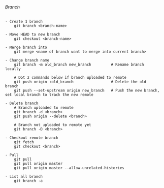 ###### Branch
	- Create 1 branch	
		git branch <branch-name>

	- Move HEAD to new branch
		git checkout <branch-name>

	- Merge branch into
		git merge <name of branch want to merge into current branch>

	- Change branch name
		git branch -m old_branch new_branch         # Rename branch locally  

		# Dot 2 commands below if branch uploaded to remote  
		git push origin :old_branch                 # Delete the old branch    
		git push --set-upstream origin new_branch   # Push the new branch, set local branch to track the new remote

	- Delete branch
    	# Branch uploaded to remote
    	git branch -d <branch>
     	git push origin --delete <branch>

     	# Branch not uploaded to remote yet
     	git branch -D <branch>

	- Checkout remote branch
		git fetch
		git checkout <branch>
		
	- Pull
		git pull
		git pull origin master
		git pull origin master --allow-unrelated-histories

	- List all branch 
		git branch -a
